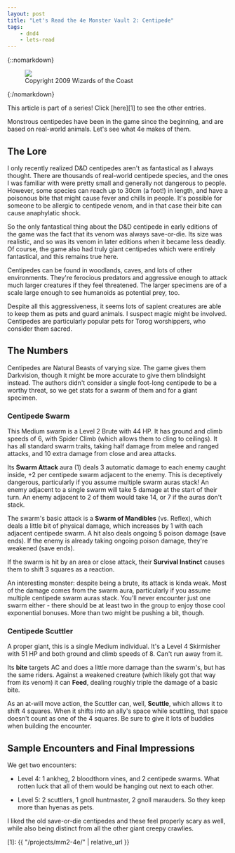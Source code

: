 ```yaml
---
layout: post
title: "Let's Read the 4e Monster Vault 2: Centipede"
tags:
    - dnd4
    - lets-read
---
```


{::nomarkdown}
<figure class="right">
  <img src="{{ "/assets/wir-mm2-4e-centipede.png" | absolute_url }}"/>
  <figcaption>
    Copyright 2009 Wizards of the Coast
  </figcaption>
</figure>
{:/nomarkdown}

This article is part of a series! Click [here][1] to see the other entries.

Monstrous centipedes have been in the game since the beginning, and are based on
real-world animals. Let's see what 4e makes of them.

## The Lore

I only recently realized D&D centipedes aren't as fantastical as I always
thought. There are thousands of real-world centipede species, and the ones I was
familiar with were pretty small and generally not dangerous to people. However,
some species can reach up to 30cm (a foot!) in length, and have a poisonous bite
that might cause fever and chills in people. It's possible for someone to be
allergic to centipede venom, and in that case their bite can cause anaphylatic
shock.

So the only fantastical thing about the D&D centipede in early editions of the
game was the fact that its venom was always save-or-die. Its size was realistic,
and so was its venom in later editions when it became less deadly. Of course,
the game also had truly giant centipedes which were entirely fantastical, and
this remains true here.

Centipedes can be found in woodlands, caves, and lots of other
environments. They're ferocious predators and aggressive enough to attack much
larger creatures if they feel threatened. The larger specimens are of a scale
large enough to see humanoids as potential prey, too.

Despite all this aggressiveness, it seems lots of sapient creatures are able to
keep them as pets and guard animals. I suspect magic might be
involved. Centipedes are particularly popular pets for Torog worshippers, who
consider them sacred.

## The Numbers

Centipedes are Natural Beasts of varying size. The game gives them Darkvision,
though it might be more accurate to give them blindsight instead. The authors
didn't consider a single foot-long centipede to be a worthy threat, so we get
stats for a swarm of them and for a giant specimen.

### Centipede Swarm

This Medium swarm is a Level 2 Brute with 44 HP. It has ground and climb speeds
of 6, with Spider Climb (which allows them to cling to ceilings). It has all
standard swarm traits, taking half damage from melee and ranged attacks, and 10
extra damage from close and area attacks.

Its **Swarm Attack** aura (1) deals 3 automatic damage to each enemy caught
inside, +2 per centipede swarm adjacent to the enemy. This is deceptively
dangerous, particularly if you assume multiple swarm auras stack! An enemy
adjacent to a single swarm will take 5 damage at the start of their turn. An
enemy adjacent to 2 of them would take 14, or 7 if the auras don't stack.

The swarm's basic attack is a **Swarm of Mandibles** (vs. Reflex), which deals a
little bit of physical damage, which increases by 1 with each adjacent centipede
swarm. A hit also deals ongoing 5 poison damage (save ends). If the enemy is
already taking ongoing poison damage, they're weakened (save ends).

If the swarm is hit by an area or close attack, their **Survival Instinct**
causes them to shift 3 squares as a reaction.

An interesting monster: despite being a brute, its attack is kinda weak. Most of
the damage comes from the swarm aura, particularly if you assume multiple
centipede swarm auras stack. You'll never encounter just one swarm either -
there should be at least two in the group to enjoy those cool exponential
bonuses. More than two might be pushing a bit, though.

### Centipede Scuttler

A proper giant, this is a single Medium individual. It's a Level 4 Skirmisher
with 51 HP and both ground and climb speeds of 8. Can't run away from it.

Its **bite** targets AC and does a little more damage than the swarm's, but has
the same riders. Against a weakened creature (which likely got that way from its
venom) it can **Feed**, dealing roughly triple the damage of a basic bite.

As an at-will move action, the Scuttler can, well, **Scuttle**, which allows it
to shift 4 squares. When it shifts into an ally's space while scuttling, that
space doesn't count as one of the 4 squares. Be sure to give it lots of
buddies when building the encounter.

## Sample Encounters and Final Impressions

We get two encounters:

- Level 4: 1 ankheg, 2 bloodthorn vines, and 2 centipede swarms. What rotten
  luck that all of them would be hanging out next to each other.

- Level 5: 2 scuttlers, 1 gnoll huntmaster, 2 gnoll marauders. So they keep more
  than hyenas as pets.

I liked the old save-or-die centipedes and these feel properly scary as well,
while also being distinct from all the other giant creepy crawlies.


[1]: {{ "/projects/mm2-4e/" | relative_url }}
